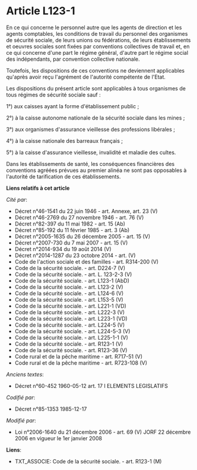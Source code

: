 # Article L123-1

En ce qui concerne le personnel autre que les agents de direction et les agents comptables, les conditions de travail du
personnel des organismes de sécurité sociale, de leurs unions ou fédérations, de leurs établissements et oeuvres sociales
sont fixées par conventions collectives de travail et, en ce qui concerne d'une part le régime général, d'autre part le
régime social des indépendants, par convention collective nationale.

Toutefois, les dispositions de ces conventions ne deviennent applicables qu'après avoir reçu l'agrément de l'autorité
compétente de l'Etat. 

Les dispositions du présent article sont applicables à tous organismes de tous régimes de sécurité sociale sauf :

1°) aux caisses ayant la forme d'établissement public ; 

2°) à la caisse autonome nationale de la sécurité sociale dans les mines ; 

3°) aux organismes d'assurance vieillesse des professions libérales ;

4°) à la caisse nationale des barreaux français ; 

5°) à la caisse d'assurance vieillesse, invalidité et maladie des cultes.

Dans les établissements de santé, les conséquences financières des conventions agréées prévues au premier alinéa ne sont pas
opposables à l'autorité de tarification de ces établissements.

**Liens relatifs à cet article**

_Cité par_:

  - Décret n°46-1541 du 22 juin 1946 - art. Annexe, art. 23 (V)
  - Décret n°46-2769 du 27 novembre 1946 - art. 76 (V)
  - Décret n°82-397 du 11 mai 1982 - art. 15 (Ab)
  - Décret n°85-192 du 11 février 1985 - art. 3 (Ab)
  - Décret n°2005-1635 du 26 décembre 2005 - art. 15 (V)
  - Décret n°2007-730 du 7 mai 2007 - art. 15 (V)
  - Décret n°2014-934 du 19 août 2014 (V)
  - Décret n°2014-1287 du 23 octobre 2014 - art. (V)
  - Code de l'action sociale et des familles - art. R314-200 (V)
  - Code de la sécurité sociale. - art. D224-7 (V)
  - Code de la sécurité sociale. - art. L. 123-2-3 (V)
  - Code de la sécurité sociale. - art. L123-1 (AbD)
  - Code de la sécurité sociale. - art. L123-2 (V)
  - Code de la sécurité sociale. - art. L124-6 (V)
  - Code de la sécurité sociale. - art. L153-5 (V)
  - Code de la sécurité sociale. - art. L221-1 (VD)
  - Code de la sécurité sociale. - art. L222-3 (V)
  - Code de la sécurité sociale. - art. L223-1 (VD)
  - Code de la sécurité sociale. - art. L224-5 (V)
  - Code de la sécurité sociale. - art. L224-5-3 (V)
  - Code de la sécurité sociale. - art. L225-1-1 (V)
  - Code de la sécurité sociale. - art. R123-1 (V)
  - Code de la sécurité sociale. - art. R123-36 (V)
  - Code rural et de la pêche maritime - art. R717-51 (V)
  - Code rural et de la pêche maritime - art. R723-108 (V)

_Anciens textes_:

  - Décret n°60-452 1960-05-12 art. 17 I ELEMENTS LEGISLATIFS

_Codifié par_:

  - Décret n°85-1353 1985-12-17

_Modifié par_:

  - Loi n°2006-1640 du 21 décembre 2006 - art. 69 (V) JORF 22 décembre 2006 en vigueur le 1er janvier 2008

**Liens**:

  - TXT_ASSOCIE: Code de la sécurité sociale. - art. R123-1 (M)
